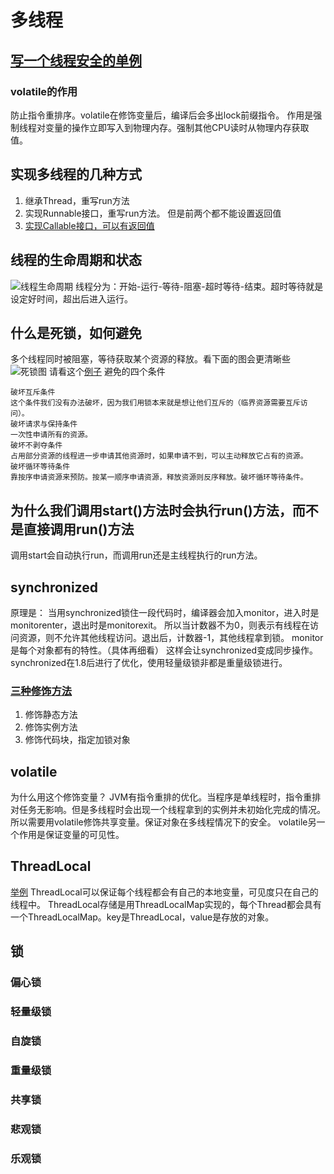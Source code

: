 # 多线程
## [写一个线程安全的单例](../../src/main/java/com/vaga/java/concurrent/singleton)
### volatile的作用
防止指令重排序。volatile在修饰变量后，编译后会多出lock前缀指令。
作用是强制线程对变量的操作立即写入到物理内存。强制其他CPU读时从物理内存获取值。
## 实现多线程的几种方式
1. 继承Thread，重写run方法
2. 实现Runnable接口，重写run方法。
但是前两个都不能设置返回值
3. [实现Callable接口，可以有返回值](../../src/main/java/com/vaga/java/concurrent/thread/CallTarget.java)
## 线程的生命周期和状态
![线程生命周期](https://camo.githubusercontent.com/e518e038e37c2d27abb394b00b438d347466c90c/68747470733a2f2f6d792d626c6f672d746f2d7573652e6f73732d636e2d6265696a696e672e616c6979756e63732e636f6d2f31392d312d32392f4a6176612b2545372542412542462545372541382538422545372538412542362545362538302538312545352538462539382545382542462538312e706e67)
线程分为：开始-运行-等待-阻塞-超时等待-结束。超时等待就是设定好时间，超出后进入运行。
## 什么是死锁，如何避免
多个线程同时被阻塞，等待获取某个资源的释放。看下面的图会更清晰些
![死锁图](https://camo.githubusercontent.com/3903a4dc24008be52f72bad23498808b5a743c35/68747470733a2f2f6d792d626c6f672d746f2d7573652e6f73732d636e2d6265696a696e672e616c6979756e63732e636f6d2f323031392d342f323031392d34254536254144254242254539253934253831312e706e67)
请看这个[例子](../../src/main/java/com/vaga/java/concurrent/thread/DeadLock.java)
避免的四个条件
```
破坏互斥条件
这个条件我们没有办法破坏，因为我们用锁本来就是想让他们互斥的（临界资源需要互斥访问）。
破坏请求与保持条件
一次性申请所有的资源。
破坏不剥夺条件
占用部分资源的线程进一步申请其他资源时，如果申请不到，可以主动释放它占有的资源。
破坏循环等待条件
靠按序申请资源来预防。按某一顺序申请资源，释放资源则反序释放。破坏循环等待条件。
```
## 为什么我们调用start()方法时会执行run()方法，而不是直接调用run()方法
调用start会自动执行run，而调用run还是主线程执行的run方法。
## synchronized
原理是：
当用synchronized锁住一段代码时，编译器会加入monitor，进入时是monitorenter，退出时是monitorexit。
所以当计数器不为0，则表示有线程在访问资源，则不允许其他线程访问。退出后，计数器-1，其他线程拿到锁。
monitor是每个对象都有的特性。（具体再细看）
这样会让synchronized变成同步操作。
synchronized在1.8后进行了优化，使用轻量级锁非都是重量级锁进行。
### [三种修饰方法](../../src/main/java/com/vaga/java/concurrent/synchronizedTest/SyncTest.java)
1. 修饰静态方法
2. 修饰实例方法
3. 修饰代码块，指定加锁对象
## volatile
为什么用这个修饰变量？
JVM有指令重排的优化。当程序是单线程时，指令重排对任务无影响。但是多线程时会出现一个线程拿到的实例并未初始化完成的情况。
所以需要用volatile修饰共享变量。保证对象在多线程情况下的安全。
volatile另一个作用是保证变量的可见性。
## ThreadLocal
[举例](../../src/main/java/com/vaga/java/concurrent/thread/ThreadLocalExample.java)
ThreadLocal可以保证每个线程都会有自己的本地变量，可见度只在自己的线程中。
ThreadLocal存储是用ThreadLocalMap实现的，每个Thread都会具有一个ThreadLocalMap。key是ThreadLocal，value是存放的对象。

## 锁
### 偏心锁
### 轻量级锁
### 自旋锁
### 重量级锁
### 共享锁
### 悲观锁
### 乐观锁